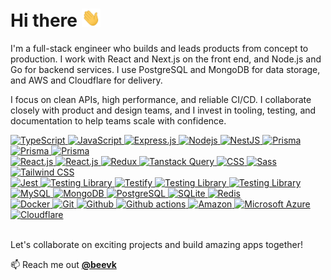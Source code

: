 <h1>
  Hi there <img src="https://raw.githubusercontent.com/beevk/beevk/main/resources/Hi.gif" width="30px">
</h1>

<div>
  <p>
    I'm a full-stack engineer who builds and leads products from concept to production. I work with React and Next.js on the front end, and Node.js and Go for backend services. I use PostgreSQL and MongoDB for data storage, and AWS and Cloudflare for delivery.
  </p>
  <p>
    I focus on clean APIs, high performance, and reliable CI/CD. I collaborate closely with product and design teams, and I invest in tooling, testing, and documentation to help teams scale with confidence.
  </p>
</div>
<!--
<p align="right">
  <img alt="status" src="https://github-stats-alpha.vercel.app/api?username=beevk&cc=000&tc=fff&ic=fff&bc=000" align="right" />
</p>
-->

<div align="left">
  <a target="_blank" href="https://www.typescriptlang.org/">
    <img alt="TypeScript"
      src="https://img.shields.io/badge/-TypeScript-007ACC?style=flat&logo=typescript&logoColor=white" />
  </a>
  <a target="_blank" href="https://developer.mozilla.org/en-US/docs/Web/JavaScript">
    <img alt="JavaScript"
      src="https://img.shields.io/badge/JavaScript-323330?style=flat&logo=javascript&logoColor=F7DF1E" />
  </a>
  <a target="_blank" href="https://expressjs.com/">
    <img alt="Express.js" src="https://img.shields.io/badge/express-000000?style=flat&logo=express&logoColor=white" />
  </a>
  <a target="_blank" href="https://nodejs.org/">
    <img alt="Nodejs" src="https://img.shields.io/badge/-Nodejs-43853d?style=flat&logo=Node.js&logoColor=white" />
  </a>
  <a target="_blank" href="https://nestjs.com/">
    <img alt="NestJS"
      src="https://img.shields.io/badge/nestjs-%23E0234E.svg?style=flat&logo=nestjs&logoColor=white" />
  </a>
  <a target="_blank" href="https://www.prisma.io/">
    <img alt="Prisma" src="https://img.shields.io/badge/Prisma-3982CE?style=flat&logo=Prisma&logoColor=white" />
  </a>
  <a target="_blank" href="https://orm.drizzle.team/">
    <img alt="Prisma" src="https://img.shields.io/badge/drizzle-C5F74F?style=flat&logo=drizzle&logoColor=white" />
  </a>
  <a target="_blank" href="https://go.dev/">
    <img alt="Prisma" src="https://img.shields.io/badge/Go-00ADD8?style=flat&logo=go&logoColor=white" />
  </a>
</div>

<div>
  <a target="_blank" href="https://reactjs.org/">
    <img alt="React.js" src="https://img.shields.io/badge/ReactJS-61DAFB?style=flat&logo=react&logoColor=white" />
  </a>
  <a target="_blank" href="https://nextjs.org/">
    <img alt="React.js" src="https://img.shields.io/badge/nextjs-000000?style=flat&logo=Next.js&logoColor=white" />
  </a>
  <a target="_blank" href="https://redux.js.org/">
    <img alt="Redux" src="https://img.shields.io/badge/-Redux-764ABC?style=flat&logo=redux&logoColor=white" />
  </a>
  <a target="_blank" href="https://tanstack.com/query/latest/">
    <img alt="Tanstack Query"
      src="https://img.shields.io/badge/Tanstack%20Query-FF4154?style=flat&logo=reactQuery&logoColor=white" />
  </a>
  <a target="_blank" href="https://developer.mozilla.org/en-US/docs/Web/CSS">
    <img alt="CSS" src="https://img.shields.io/badge/CSS-663399?&style=flat&logo=css&logoColor=white" />
  </a>
  <a target="_blank" href="https://sass-lang.com/">
    <img alt="Sass" src="https://img.shields.io/badge/-Sass-CC6699?style=flat&logo=sass&logoColor=white" />
  </a>
  <a target="_blank" href="https://tailwindcss.com/">
    <img alt="Tailwind CSS"
      src="https://img.shields.io/badge/tailwindcss-%2338B2AC.svg?style=flat&logo=tailwind-css&logoColor=white" />
  </a>
</div>


<div>
  <a target="_blank" href="https://jestjs.io/">
    <img alt="Jest" src="https://img.shields.io/badge/Jest-C21325?style=flat&logo=Jest&logoColor=white" />
  </a>
  <a target="_blank" href="https://testing-library.com/">
    <img alt="Testing Library" src="https://img.shields.io/badge/Testing%20Library-E33332?style=flat&logo=testing-library&logoColor=white" />
  </a>
  <a target="_blank" href="https://github.com/stretchr/testify">
    <img alt="Testify" src="https://img.shields.io/badge/Testify-323330?style=flat&logo=testify&logoColor=white" />
  </a>
  <a target="_blank" href="https://playwright.dev/">
    <img alt="Testing Library" src="https://img.shields.io/badge/Playwright-45BA4B?style=flat&logo=playwright&logoColor=white" />
  </a>
  <a target="_blank" href="https://artillery.io/">
    <img alt="Testing Library" src="https://img.shields.io/badge/Artillery-323330?style=flat&logo=artillery&logoColor=white" />
  </a>
</div>

<div>
  <a target="_blank" href="https://www.mysql.com/">
    <img alt="MySQL" src="https://img.shields.io/badge/-MySQL-0f69a9?style=flat&logo=mysql&logoColor=white" />
  </a>
  <a target="_blank" href="https://www.mongodb.com/">
    <img alt="MongoDB" src="https://img.shields.io/badge/-MongoDB-13aa52?style=flat&logo=mongodb&logoColor=white" />
  </a>
  <a target="_blank" href="https://www.postgresql.org/">
    <img alt="PostgreSQL"
      src="https://img.shields.io/badge/PostgreSQL-316192?style=flat&logo=postgresql&logoColor=white" />
  </a>
  <a target="_blank" href="https://www.sqlite.org/">
    <img alt="SQLite" src="https://img.shields.io/badge/SQLite-07405E?style=flat&logo=sqlite&logoColor=white" />
  </a>
  <a target="_blank" href="https://redis.io/">
    <img alt="Redis" src="https://img.shields.io/badge/redis-%23DD0031.svg?style=flat&logo=redis&logoColor=white" />
  </a>
</div>

<div>
  <a target="_blank" href="https://www.docker.com/">
    <img alt="Docker" src="https://img.shields.io/badge/-Docker-46a2f1?style=flat&logo=docker&logoColor=white" />
  </a>
  <a target="_blank" href="https://git-scm.com/">
    <img alt="Git" src="https://img.shields.io/badge/-Git-F05032?style=flat&logo=git&logoColor=white" />
  </a>
  <a target="_blank" href="https://github.com/">
    <img alt="Github" src="https://img.shields.io/badge/-GitHub-181717?style=flat&logo=github" />
  </a>
  <a target="_blank" href="https://github.com/features/actions">
    <img alt="Github actions"
      src="https://img.shields.io/badge/-Github_Actions-2088FF?style=flat&logo=github-actions&logoColor=white" />
  </a>
  <a target="_blank" href="https://aws.amazon.com/">
    <img alt="Amazon"
      src="https://img.shields.io/badge/AWS-161D26?style=flat&logo=amazon-aws&logoColor=white" />
  </a>
  <a target="_blank" href="https://azure.microsoft.com/">
    <img alt="Microsoft Azure"
      src="https://img.shields.io/badge/azure-006DC1.svg?style=flat&logo=microsoftazure&logoColor=white" />
  </a>
  <a target="_blank" href="https://www.cloudflare.com/">
    <img alt="Cloudflare"
      src="https://img.shields.io/badge/Cloudflare-F38020?style=flat&logo=Cloudflare&logoColor=white" />
  </a>
</div>
<br />
<p>Let's collaborate on exciting projects and build amazing apps together!</p>

<div>
  📫 Reach me out <a target="_blank" href="https://www.linkedin.com/in/beevk"><b>@beevk</b></a><br/>
</div>
